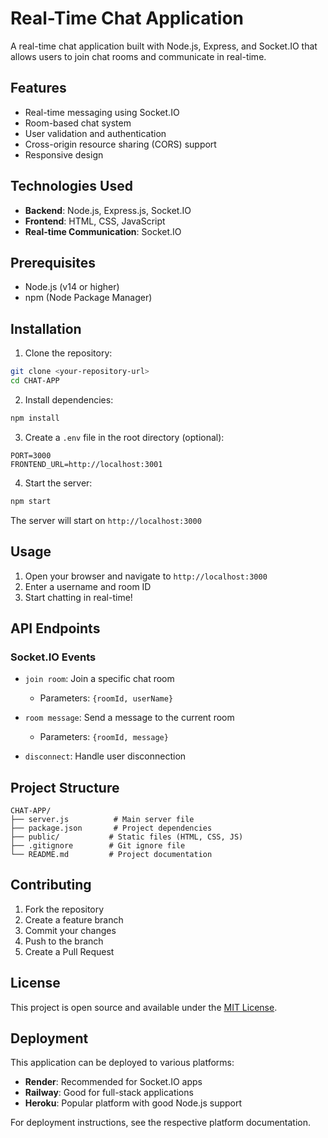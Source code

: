 # Real-Time Chat Application

A real-time chat application built with Node.js, Express, and Socket.IO that allows users to join chat rooms and communicate in real-time.

## Features

- Real-time messaging using Socket.IO
- Room-based chat system
- User validation and authentication
- Cross-origin resource sharing (CORS) support
- Responsive design

## Technologies Used

- **Backend**: Node.js, Express.js, Socket.IO
- **Frontend**: HTML, CSS, JavaScript
- **Real-time Communication**: Socket.IO

## Prerequisites

- Node.js (v14 or higher)
- npm (Node Package Manager)

## Installation

1. Clone the repository:
```bash
git clone <your-repository-url>
cd CHAT-APP
```

2. Install dependencies:
```bash
npm install
```

3. Create a `.env` file in the root directory (optional):
```env
PORT=3000
FRONTEND_URL=http://localhost:3001
```

4. Start the server:
```bash
npm start
```

The server will start on `http://localhost:3000`

## Usage

1. Open your browser and navigate to `http://localhost:3000`
2. Enter a username and room ID
3. Start chatting in real-time!

## API Endpoints

### Socket.IO Events

- `join room`: Join a specific chat room
  - Parameters: `{roomId, userName}`
  
- `room message`: Send a message to the current room
  - Parameters: `{roomId, message}`

- `disconnect`: Handle user disconnection

## Project Structure

```
CHAT-APP/
├── server.js          # Main server file
├── package.json       # Project dependencies
├── public/           # Static files (HTML, CSS, JS)
├── .gitignore        # Git ignore file
└── README.md         # Project documentation
```

## Contributing

1. Fork the repository
2. Create a feature branch
3. Commit your changes
4. Push to the branch
5. Create a Pull Request

## License

This project is open source and available under the [MIT License](LICENSE).

## Deployment

This application can be deployed to various platforms:

- **Render**: Recommended for Socket.IO apps
- **Railway**: Good for full-stack applications
- **Heroku**: Popular platform with good Node.js support

For deployment instructions, see the respective platform documentation. 